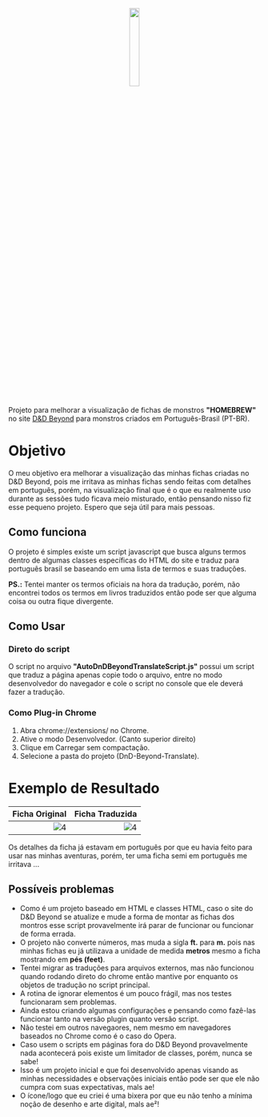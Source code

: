 <p align="center">
  <img src="https://github.com/user-attachments/assets/33be99ae-798b-49ee-ad3a-dbac530e8c4e" style="width: 20%; height: 20%;" />
</p>

Projeto para melhorar a visualização de fichas de monstros **"HOMEBREW"** no site [D&D Beyond](https://www.dndbeyond.com/homebrew/monsters) para monstros criados em Português-Brasil (PT-BR).

# Objetivo
O meu objetivo era melhorar a visualização das minhas fichas criadas no D&D Beyond, pois me irritava as minhas fichas sendo feitas com detalhes em português, porém, na visualização final que é o que eu realmente uso durante as sessões tudo ficava meio misturado, então pensando nisso fiz esse pequeno projeto.
Espero que seja útil para mais pessoas.

## Como funciona
O projeto é simples existe um script javascript que busca alguns termos dentro de algumas classes específicas do HTML do site e traduz para português brasil se baseando em uma lista de termos e suas traduções.

**PS.:** Tentei manter os termos oficiais na hora da tradução, porém, não encontrei todos os termos em livros traduzidos então pode ser que alguma coisa ou outra fique divergente.

## Como Usar

### Direto do script
O script no arquivo **"AutoDnDBeyondTranslateScript.js"** possui um script que traduz a página apenas copie todo o arquivo, entre no modo desenvolvedor do navegador e cole o script no console que ele deverá fazer a tradução.

### Como Plug-in Chrome
1. Abra chrome://extensions/ no Chrome.
2. Ative o modo Desenvolvedor. (Canto superior direito)
3. Clique em Carregar sem compactação.
4. Selecione a pasta do projeto (DnD-Beyond-Translate).

# Exemplo de Resultado

<table>
  <thread>
    <th>Ficha Original</th>
    <th>Ficha Traduzida</th>
  </thread>  
  <tbody>
    <td><img src="https://github.com/user-attachments/assets/9a00365f-d6f9-4cb7-bc17-1a194fefc894" align="right" alt="4"></td>
    <td><img src="https://github.com/user-attachments/assets/865ced1c-a25a-4839-8670-f13c60453390" align="right" alt="4"></td>
  </tbody>
</table>
Os detalhes da ficha já estavam em português por que eu havia feito para usar nas minhas aventuras, porém, ter uma ficha semi em português me irritava ...

## Possíveis problemas
* Como é um projeto baseado em HTML e classes HTML, caso o site do D&D Beyond se atualize e mude a forma de montar as fichas dos montros esse script provavelmente irá parar de funcionar ou funcionar de forma errada.
* O projeto não converte números, mas muda a sigla **ft.** para **m.** pois nas minhas fichas eu já utilizava a unidade de medida **metros** mesmo a ficha mostrando em **pés (feet)**.
* Tentei migrar as traduções para arquivos externos, mas não funcionou quando rodando direto do chrome então mantive por enquanto os objetos de tradução no script principal.
* A rotina de ignorar elementos é um pouco frágil, mas nos testes funcionaram sem problemas.
* Ainda estou criando algumas configurações e pensando como fazê-las funcionar tanto na versão plugin quanto versão script.
* Não testei em outros navegaores, nem mesmo em navegadores baseados no Chrome como é o caso do Opera.
* Caso usem o scripts em páginas fora do D&D Beyond provavelmente nada acontecerá pois existe um limitador de classes, porém, nunca se sabe!
* Isso é um projeto inicial e que foi desenvolvido apenas visando as minhas necessidades e observações iniciais então pode ser que ele não cumpra com suas expectativas, mals ae!
* O ícone/logo que eu criei é uma bixera por que eu não tenho a mínima noção de desenho e arte digital, mals ae²!
